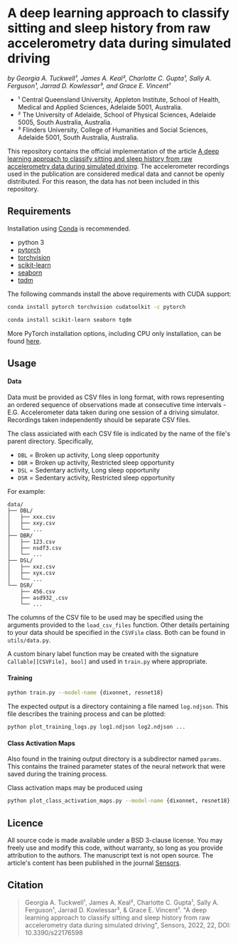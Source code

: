 # A deep learning approach to classify sitting and sleep history from raw accelerometry data during simulated driving

*by Georgia A. Tuckwell¹, James A. Keal², Charlotte C. Gupta¹, Sally A. Ferguson¹, Jarrad D. Kowlessar³, and Grace E. Vincent¹*

 - ¹ Central Queensland University, Appleton Institute, School of Health, Medical and Applied Sciences, Adelaide 5001, Australia.
 - ² The University of Adelaide, School of Physical Sciences, Adelaide 5005, South Australia, Australia.
 - ³ Flinders University, College of Humanities and Social Sciences, Adelaide 5001, South Australia, Australia.

This repository contains the official implementation of the article [A deep learning approach to classify sitting and sleep history from raw accelerometry data during simulated driving](https://www.mdpi.com/1424-8220/22/17/6598). The accelerometer recordings used in the publication are considered medical data and cannot be openly distributed. For this reason, the data has not been included in this repository.



## Requirements

Installation using [Conda](https://www.anaconda.com/) is recommended.

 - python 3
 - [pytorch](https://pytorch.org/docs/stable/index.html)
 - [torchvision](https://pytorch.org/vision/stable/index.html)
 - [scikit-learn](https://scikit-learn.org/stable/index.html)
 - [seaborn](https://seaborn.pydata.org/)
 - [tqdm](https://tqdm.github.io/)

 The following commands install the above requirements with CUDA support:

```sh
conda install pytorch torchvision cudatoolkit -c pytorch
```

```sh
conda install scikit-learn seaborn tqdm
```

More PyTorch installation options, including CPU only installation, can be found [here](https://pytorch.org/get-started/locally/).

## Usage

#### Data

Data must be provided as CSV files in long format, with rows representing an ordered sequence of observations made at consecutive time intervals - E.G. Accelerometer data taken during one session of a driving simulator. Recordings taken independently should be separate CSV files.

The class assiciated with each CSV file is indicated by the name of the file's parent directory. Specifically,

 - `DBL` = Broken up activity, Long sleep opportunity
 - `DBR` = Broken up activity, Restricted sleep opportunity
 - `DSL` = Sedentary activity, Long sleep opportunity
 - `DSR` = Sedentary activity, Restricted sleep opportunity

For example:

```
data/
├── DBL/
│   ├── xxx.csv
│   ├── xxy.csv
│   └── ...
├── DBR/
│   ├── 123.csv
│   ├── nsdf3.csv
│   └── ...
├── DSL/
│   ├── xxz.csv
│   ├── xyx.csv
│   └── ...
└── DSR/
    ├── 456.csv
    ├── asd932_.csv
    └── ...
```

The columns of the CSV file to be used may be specified using the arguments provided to the `load_csv_files` function. Other details pertaining to your data should be specified in the `CSVFile` class. Both can be found in `utils/data.py`.

A custom binary label function may be created with the signature `Callable[[CSVFile], bool]` and used in `train.py` where appropriate.

#### Training

```sh
python train.py --model-name {dixonnet, resnet18}
```

The expected output is a directory containing a file named `log.ndjson`. This file describes the training process and can be plotted:

```sh
python plot_training_logs.py log1.ndjson log2.ndjson ...
```

#### Class Activation Maps

Also found in the training output directory is a subdirector named `params`. This contains the trained parameter states of the neural network that were saved during the training process.

Class activation maps may be produced using

```sh
python plot_class_activation_maps.py --model-name {dixonnet, resnet18} /path/to/params/
```

## Licence

All source code is made available under a BSD 3-clause license. You may freely use and modify this code, without warranty, so long as you provide attribution to the authors. The manuscript text is not open source. The article's content has been published in the journal [Sensors](https://www.mdpi.com/journal/sensors).

## Citation

 > Georgia A. Tuckwell¹, James A. Keal², Charlotte C. Gupta¹, Sally A. Ferguson¹, Jarrad D. Kowlessar³, & Grace E. Vincent¹. "A deep learning approach to classify sitting and sleep history from raw accelerometry data during simulated driving", Sensors, 2022, 22, DOI: 10.3390/s22176598
